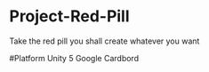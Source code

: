 # Project-Red-Pill
Take the red pill you shall create whatever you want

#Platform
Unity 5
Google Cardbord
